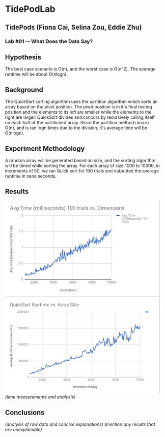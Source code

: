 # TidePodLab
## TidePods (Fiona Cai, Selina Zou, Eddie Zhu)
### Lab #01 -- What Does the Data Say?

## Hypothesis
The best case scenario is O(n), and the worst case is O(n^2). The average runtime will be about O(nlogn). 

## Background
The QuickSort sorting algorithm uses the partition algorithm which sorts an array based on the pivot position. The pivot position is in it's final resting position and the elements to its left are smaller while the elements to the right are larger. QuickSort divides and concurs by recursively calling itself on each half of the partitioned array. Since the partition method runs in O(n), and is ran logn times due to the division, it's average time will be O(nlogn). 

## Experiment Methodology
A random array will be generated based on size, and the sorting algorithm will be timed while sorting the array. For each array of size 1000 to 10000, in increments of 50, we ran Quick sort for 100 trials and outputted the average runtime in nano seconds. 

## Results 
![](avgtime.PNG)
![](QuickSortTime.PNG)
*(time measurements and analysis)*

## Conclusions
*(analysis of raw data and concise explanations)*
*(mention any results that are unexplanable)*

